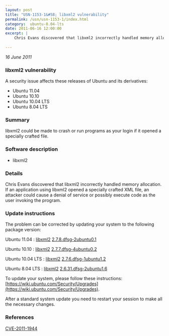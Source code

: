 ```yaml
---
layout: post
title: "USN-1153-1&#58; libxml2 vulnerability"
permalink: /usn/usn-1153-1/index.html
category:  ubuntu-8.04-lts
date: 2011-06-16 12:00:00
excerpt: |
    Chris Evans discovered that libxml2 incorrectly handled memory allocation. If an application using libxml2 opened a specially crafted XML file, an attacker could cause a denial of service or possibly execute code as the user invoking the program. 
    
--- 
```

 
 

*16 June 2011*

### libxml2 vulnerability

A security issue affects these releases of Ubuntu and its derivatives:

* Ubuntu 11.04
* Ubuntu 10.10
* Ubuntu 10.04 LTS
* Ubuntu 8.04 LTS

### Summary

libxml2 could be made to crash or run programs as your login if it opened a specially crafted file.

### Software description

* libxml2 

### Details

Chris Evans discovered that libxml2 incorrectly handled memory allocation. If an application using libxml2 opened a specially crafted XML file, an attacker could cause a denial of service or possibly execute code as the user invoking the program. 

### Update instructions

The problem can be corrected by updating your system to the following package version:

Ubuntu 11.04
 : [libxml2](https://launchpad.net/ubuntu/+source/libxml2) <span> [2.7.8.dfsg-2ubuntu0.1](https://launchpad.net/ubuntu/+source/libxml2/2.7.8.dfsg-2ubuntu0.1) </span> 

Ubuntu 10.10
 : [libxml2](https://launchpad.net/ubuntu/+source/libxml2) <span> [2.7.7.dfsg-4ubuntu0.2](https://launchpad.net/ubuntu/+source/libxml2/2.7.7.dfsg-4ubuntu0.2) </span> 

Ubuntu 10.04 LTS
 : [libxml2](https://launchpad.net/ubuntu/+source/libxml2) <span> [2.7.6.dfsg-1ubuntu1.2](https://launchpad.net/ubuntu/+source/libxml2/2.7.6.dfsg-1ubuntu1.2) </span> 

Ubuntu 8.04 LTS
 : [libxml2](https://launchpad.net/ubuntu/+source/libxml2) <span> [2.6.31.dfsg-2ubuntu1.6](https://launchpad.net/ubuntu/+source/libxml2/2.6.31.dfsg-2ubuntu1.6) </span> 

To update your system, please follow these instructions: [https://wiki.ubuntu.com/Security/Upgrades](https://wiki.ubuntu.com/Security/Upgrades).

After a standard system update you need to restart your session to make all the necessary changes. 

### References

 
 [CVE-2011-1944](http://people.ubuntu.com/~ubuntu-security/cve/CVE-2011-1944)
 

